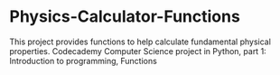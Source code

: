 # Physics-Calculator-Functions
This project provides functions to help calculate fundamental physical properties.
Codecademy Computer Science project in Python, part 1: Introduction to programming, Functions
